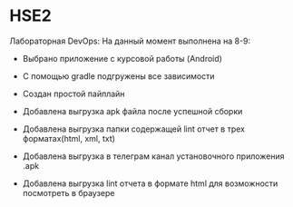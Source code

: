 # HSE2
Лабораторная DevOps:
На данный момент выполнена на 8-9:

- Выбрано приложение с курсовой работы (Android)
- С помощью gradle подгружены все зависимости
- Создан простой пайплайн

- Добавлена выгрузка apk файла после успешной сборки
- Добавлена выгрузка папки содержащей lint отчет в трех форматах(html, xml, txt) 

- Добавлена выгрузка в телеграм канал установочного приложения .apk
- Добавлена выгрузка lint отчета в формате html для возможности посмотреть в браузере


